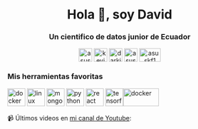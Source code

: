 <!--
**Asuskf/Asuskf** is a ✨ _special_ ✨ repository because its `README.md` (this file) appears on your GitHub profile.

-->
<h1 align="center">Hola 👋, soy David</h1>
<h3 align="center">Un cientifico de datos junior de Ecuador</h3>
<p align="center">
<a href="https://twitter.com/asuskf1" target="blank"><img align="center" src="https://cdn.jsdelivr.net/npm/simple-icons@3.0.1/icons/twitter.svg" alt="asuskf1" height="30" width="30" /></a>
<a href="https://linkedin.com/in/kevin-david-farinango-8984098b" target="blank"><img align="center" src="https://cdn.jsdelivr.net/npm/simple-icons@3.0.1/icons/linkedin.svg" alt="kevin-david-farinango-8984098b" height="30" width="30" /></a>
<a href="https://fb.com/darkjmk" target="blank"><img align="center" src="https://cdn.jsdelivr.net/npm/simple-icons@3.0.1/icons/facebook.svg" alt="darkjmk" height="30" width="30" /></a>
<a href="https://www.youtube.com/c/asuskf" target="blank"><img align="center" src="https://cdn.jsdelivr.net/npm/simple-icons@3.0.1/icons/youtube.svg" alt="asuskf" height="30" width="30" /></a>
  <a href="https://github.com/Asuskf/Asuskf/blob/master/README_ES.md" target="blank"><img align="center" src="https://user-images.githubusercontent.com/36687747/93670743-42f0b900-fa63-11ea-99bd-22bf1ebe0aac.png" alt="asuskf1" height="30" width="48" /></a>
</p>

<h3 align="left">Mis herramientas favoritas</h3>

<p align="left"><img src="https://devicons.github.io/devicon/devicon.git/icons/docker/docker-original-wordmark.svg" alt="docker" width="40" height="40"/> <img src="https://devicons.github.io/devicon/devicon.git/icons/linux/linux-original.svg" alt="linux" width="40" height="40"/> <img src="https://devicons.github.io/devicon/devicon.git/icons/mongodb/mongodb-original-wordmark.svg" alt="mongodb" width="40" height="40"/> <img src="https://devicons.github.io/devicon/devicon.git/icons/python/python-original.svg" alt="python" width="40" height="40"/> <img src="https://devicons.github.io/devicon/devicon.git/icons/react/react-original-wordmark.svg" alt="react" width="40" height="40"/> <img src="https://www.vectorlogo.zone/logos/tensorflow/tensorflow-icon.svg" alt="tensorflow" width="40" height="40"/><img src="https://upload.wikimedia.org/wikipedia/commons/thumb/d/d0/RStudio_logo_flat.svg/1280px-RStudio_logo_flat.svg.png" alt="docker" width="80" height="40"/></p>




📹 Últimos videos en <a href="https://www.youtube.com/c/asuskf" target="blank">mi canal de Youtube</a>:
